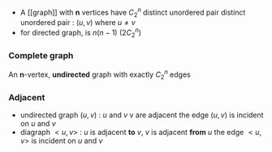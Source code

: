 * A [[graph]] with **n** vertices have $C^n_2$ distinct unordered pair
  distinct unordered pair : $(u, v)$ where $u \neq v$ 
* for directed graph, is $n(n-1)$ ($2C^n_2$)
### Complete graph
An **n**-vertex, **undirected** graph with exactly $C^n_2$ edges 
### Adjacent
* undirected graph
  $(u,v)$ : $u$ and $v$ v are adjacent 
  the edge $(u, v)$ is incident on $u$ and $v$
* diagraph
  $<u,v>$ : $u$ is adjacent **to** $v$, $v$ is adjacent **from** $u$
  the edge $<u, v>$ is incident on $u$ and $v$